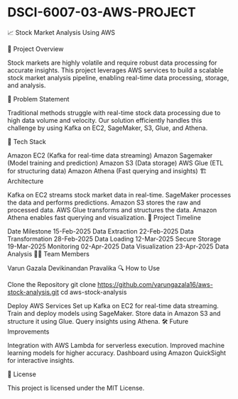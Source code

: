 # DSCI-6007-03-AWS-PROJECT
📈 Stock Market Analysis Using AWS

📌 Project Overview

Stock markets are highly volatile and require robust data processing for accurate insights. This project leverages AWS services to build a scalable stock market analysis pipeline, enabling real-time data processing, storage, and analysis.

🚀 Problem Statement

Traditional methods struggle with real-time stock data processing due to high data volume and velocity. Our solution efficiently handles this challenge by using Kafka on EC2, SageMaker, S3, Glue, and Athena.

🔧 Tech Stack

Amazon EC2 (Kafka for real-time data streaming)
Amazon Sagemaker (Model training and prediction)
Amazon S3 (Data storage)
AWS Glue (ETL for structuring data)
Amazon Athena (Fast querying and insights)
🏗️ Architecture

Kafka on EC2 streams stock market data in real-time.
SageMaker processes the data and performs predictions.
Amazon S3 stores the raw and processed data.
AWS Glue transforms and structures the data.
Amazon Athena enables fast querying and visualization.
📅 Project Timeline

Date	Milestone
15-Feb-2025	Data Extraction
22-Feb-2025	Data Transformation
28-Feb-2025	Data Loading
12-Mar-2025	Secure Storage
19-Mar-2025	Monitoring
02-Apr-2025	Data Visualization
23-Apr-2025	Data Analysis
👨‍💻 Team Members

Varun Gazala
Devikinandan
Pravalika
🔍 How to Use

Clone the Repository
git clone https://github.com/varungazala16/aws-stock-analysis.git
cd aws-stock-analysis



Deploy AWS Services
Set up Kafka on EC2 for real-time data streaming.
Train and deploy models using SageMaker.
Store data in Amazon S3 and structure it using Glue.
Query insights using Athena.
🛠️ Future Improvements

Integration with AWS Lambda for serverless execution.
Improved machine learning models for higher accuracy.
Dashboard using Amazon QuickSight for interactive insights.



📜 License

This project is licensed under the MIT License.
